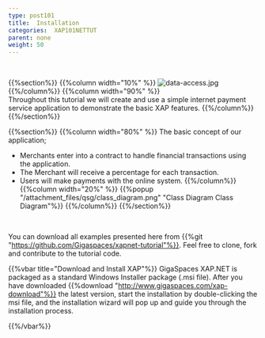 ```yaml
---
type: post101
title:  Installation
categories:  XAP101NETTUT
parent: none
weight: 50
---
```


<br>

{{%section%}}
{{%column width="10%" %}}
![data-access.jpg](/attachment_files/subject/data-access.png)
{{%/column%}}
{{%column width="90%" %}}
<br>
Throughout this tutorial we will create and use a simple internet payment service application to demonstrate the basic XAP features.
{{%/column%}}
{{%/section%}}


{{%section%}}
{{%column width="80%" %}}
The basic concept of our application;

- Merchants enter into a contract to handle financial transactions using the application.
- The Merchant will receive a percentage for each transaction.
- Users will make payments with the online system.
{{%/column%}}
{{%column width="20%" %}}
{{%popup "/attachment_files/qsg/class_diagram.png"  "Class Diagram Class Diagram"%}}
{{%/column%}}
{{%/section%}}


<br>

You can download all examples presented here from {{%git "https://github.com/Gigaspaces/xapnet-tutorial"%}}. Feel free to clone, fork and contribute to the tutorial code.


{{%vbar title="Download and Install XAP"%}}
GigaSpaces XAP.NET is packaged as a standard Windows Installer package (.msi file). After you have downloaded {{%download "http://www.gigaspaces.com/xap-download"%}} the latest version, start the installation by double-clicking the msi file, and the installation wizard will pop up and guide you through the installation process.

{{%/vbar%}}
